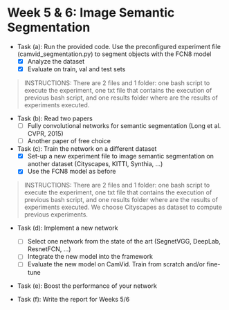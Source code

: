 # Week 5 & 6: Image Semantic Segmentation

- Task (a): Run the provided code. Use the preconfigured experiment file (camvid_segmentation.py) to segment objects with the FCN8 model
   * [x]  Analyze the dataset
   * [x] Evaluate on train, val and test sets
> INSTRUCTIONS: There are 2 files and 1 folder: one bash script to execute the experiment, one txt file that contains the execution of previous bash script, and one results folder where are the results of experiments executed.
  
 - Task (b): Read two papers 
   * [ ] Fully convolutional networks for semantic segmentation (Long et al. CVPR, 2015)
   * [ ] Another paper of free choice

 - Task (c): Train the network on a different dataset 
   * [x] Set-up a new experiment file to image semantic segmentation on another dataset (Cityscapes, KITTI,  Synthia, ...)
   * [x] Use the FCN8 model as before
> INSTRUCTIONS: There are 2 files and 1 folder: one bash script to execute the experiment, one txt file that contains the execution of previous bash script, and one results folder where are the results of experiments executed. We choose Cityscapes as dataset to compute previous experiments.
   
 - Task (d): Implement a new network 
   * [ ] Select one network from the state of the art (SegnetVGG, DeepLab, ResnetFCN, ...)
   * [ ] Integrate the new model into the framework
   * [ ] Evaluate the new model on CamVid. Train from scratch and/or fine-tune
   
 - Task (e): Boost the performance of your network
 
 - Task (f): Write the report for Weeks 5/6
